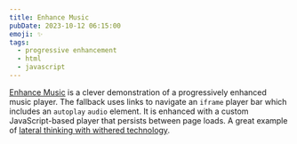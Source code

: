 ```yaml
---
title: Enhance Music
pubDate: 2023-10-12 06:15:00
emoji: ✨
tags:
  - progressive enhancement
  - html
  - javascript
---
```


[Enhance Music](https://begin.com/blog/posts/2023-09-28-introducing-enhance-music) is a clever demonstration of a progressively enhanced music player. The fallback uses links to navigate an `iframe` player bar which includes an `autoplay` `audio` element. It is enhanced with a custom JavaScript-based player that persists between page loads. A great example of [lateral thinking with withered technology](https://en.wikipedia.org/wiki/Gunpei_Yokoi#Lateral_Thinking_with_Withered_Technology).

